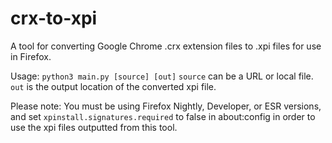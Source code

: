 # crx-to-xpi
A tool for converting Google Chrome .crx extension files to .xpi files for use in Firefox.

Usage:
`python3 main.py [source] [out]`
`source` can be a URL or local file.
`out` is the output location of the converted xpi file.

Please note: You must be using Firefox Nightly, Developer, or ESR versions, and set `xpinstall.signatures.required` to false in about:config in order to use the xpi files outputted from this tool.
